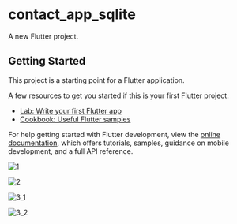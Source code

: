 # contact_app_sqlite

A new Flutter project.

## Getting Started

This project is a starting point for a Flutter application.

A few resources to get you started if this is your first Flutter project:

- [Lab: Write your first Flutter app](https://docs.flutter.dev/get-started/codelab)
- [Cookbook: Useful Flutter samples](https://docs.flutter.dev/cookbook)

For help getting started with Flutter development, view the
[online documentation](https://docs.flutter.dev/), which offers tutorials,
samples, guidance on mobile development, and a full API reference.


![1](https://github.com/meraamine/contact_app_sqlite/assets/63201349/e7631f62-f6a5-43fc-a52c-93d3ac48822c)


![2](https://github.com/meraamine/contact_app_sqlite/assets/63201349/60fad0b4-11a5-4361-89c8-89df4fcf2dfc)


![3_1](https://github.com/meraamine/contact_app_sqlite/assets/63201349/be0e05e3-7522-456f-a685-4e0a4d85db3d)


![3_2](https://github.com/meraamine/contact_app_sqlite/assets/63201349/88ff08f9-788f-4e48-bc67-f23036c0a9b1)
